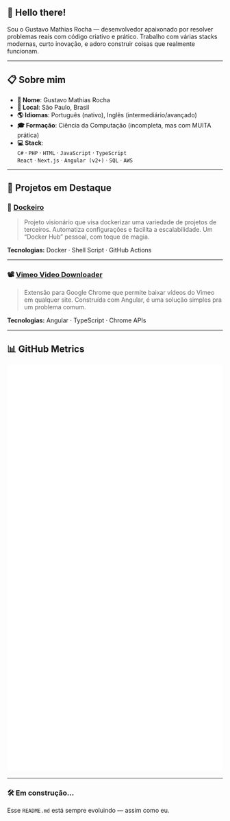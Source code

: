## 👋 Hello there!

Sou o Gustavo Mathias Rocha — desenvolvedor apaixonado por resolver problemas reais com código criativo e prático. Trabalho com várias stacks modernas, curto inovação, e adoro construir coisas que realmente funcionam.

---

## 📋 Sobre mim

- **👤 Nome**: Gustavo Mathias Rocha  
- **📍 Local**: São Paulo, Brasil  
- **🌎 Idiomas**: Português (nativo), Inglês (intermediário/avançado)  
- **🎓 Formação**: Ciência da Computação (incompleta, mas com MUITA prática)  
- **💻 Stack**:  
  `C#` · `PHP` · `HTML` · `JavaScript` · `TypeScript`  
  `React` · `Next.js` · `Angular (v2+)` · `SQL` · `AWS`

---

## 🚀 Projetos em Destaque

### 🐳 [Dockeiro](https://github.com/dockeiro)
> Projeto visionário que visa dockerizar uma variedade de projetos de terceiros. Automatiza configurações e facilita a escalabilidade. Um “Docker Hub” pessoal, com toque de magia.

**Tecnologias:** Docker · Shell Script · GitHub Actions

---

### 📽️ [Vimeo Video Downloader](https://github.com/gustavo8000br/video-downloader)
> Extensão para Google Chrome que permite baixar vídeos do Vimeo em qualquer site. Construída com Angular, é uma solução simples pra um problema comum.

**Tecnologias:** Angular · TypeScript · Chrome APIs

---

## 📊 GitHub Metrics

![Metrics](https://github.com/gustavo8000br/gustavo8000br/blob/main/github-metrics.svg)

---

### 🛠️ Em construção...
Esse `README.md` está sempre evoluindo — assim como eu.

